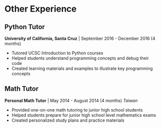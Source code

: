 # Other Experience

## Python Tutor

**University of California, Santa Cruz** | September 2016 - December 2016 (4 months)

- Tutored UCSC Introduction to Python courses
- Helped students understand programming concepts and debug their code
- Created learning materials and examples to illustrate key programming concepts

## Math Tutor

**Personal Math Tutor** | May 2014 - August 2014 (4 months)
_Taiwan_

- Provided one-on-one math tutoring to junior high school students
- Helped students prepare for junior high school level mathematics exams
- Created personalized study plans and practice materials
